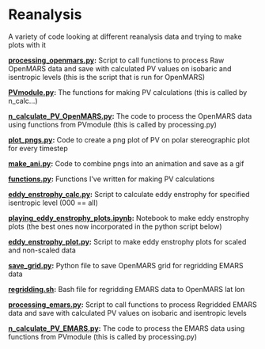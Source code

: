 # Reanalysis

A variety of code looking at different reanalysis data and trying to make plots with it

**[processing_openmars.py](processing_openmars.py):**
Script to call functions to process Raw OpenMARS data and save with calculated PV values on isobaric and isentropic levels (this is the script that is run for OpenMARS)

**[PVmodule.py](PVmodule.py):**
The functions for making PV calculations (this is called by n_calc...)

**[n_calculate_PV_OpenMARS.py](n_calculate_PV_OpenMARS.py):**
The code to process the OpenMARS data using functions from PVmodule (this is called by processing.py)

**[plot_pngs.py](plots_pngs.py):**
Code to create a png plot of PV on polar stereographic plot for every timestep

**[make_ani.py](make_ani.py):**
Code to combine pngs into an animation and save as a gif

**[functions.py](functions.py):**
Functions I've written for making PV calculations

**[eddy_enstrophy_calc.py](eddy_enstrophy_calc.py):**
Script to calculate eddy enstrophy for specified isentropic level (000 == all)

**[playing_eddy_enstrophy_plots.ipynb](playing_eddy_enstrophy_plots.ipynb):**
Notebook to make eddy enstrophy plots (the best ones now incorporated in the python script below)

**[eddy_enstrophy_plot.py](eddy_enstrophy_plot.py):**
Script to make eddy enstrophy plots for scaled and non-scaled data

**[save_grid.py](save_grid.py):**
Python file to save OpenMARS grid for regridding EMARS data

**[regridding.sh](regridding.sh):**
Bash file for regridding EMARS data to OpenMARS lat lon

**[processing_emars.py](processing_emars.py):**
Script to call functions to process Regridded EMARS data and save with calculated PV values on isobaric and isentropic levels

**[n_calculate_PV_EMARS.py](n_calculate_PV_EMARS.py):**
The code to process the EMARS data using functions from PVmodule (this is called by processing.py)
